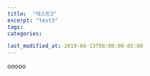 ```yaml
---
title:  "테스트3"
excerpt: "test3"
tags:
categories:

last_modified_at: 2019-04-13T08:06:00-05:00
---
```


ooooo